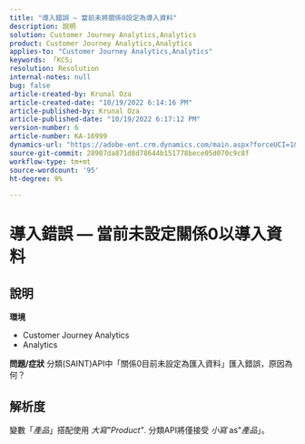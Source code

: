 ```yaml
---
title: "導入錯誤 — 當前未將關係0設定為導入資料"
description: 說明
solution: Customer Journey Analytics,Analytics
product: Customer Journey Analytics,Analytics
applies-to: "Customer Journey Analytics,Analytics"
keywords: 「KCS」
resolution: Resolution
internal-notes: null
bug: false
article-created-by: Krunal Oza
article-created-date: "10/19/2022 6:14:16 PM"
article-published-by: Krunal Oza
article-published-date: "10/19/2022 6:17:12 PM"
version-number: 6
article-number: KA-16999
dynamics-url: "https://adobe-ent.crm.dynamics.com/main.aspx?forceUCI=1&pagetype=entityrecord&etn=knowledgearticle&id=aab9e5d1-d94f-ed11-bba2-00224808679b"
source-git-commit: 28907da871d8d78644b151778bece05d070c9c8f
workflow-type: tm+mt
source-wordcount: '95'
ht-degree: 9%

---
```


# 導入錯誤 — 當前未設定關係0以導入資料

## 說明

<b>環境</b>
- Customer Journey Analytics
- Analytics



<b>問題/症狀</b>
分類(SAINT)API中「關係0目前未設定為匯入資料」匯入錯誤，原因為何？


## 解析度


變數「*產品*」搭配使用 *大寫&quot;Product&quot;*. 分類API將僅接受 *小寫* as&quot;*產品*」。
